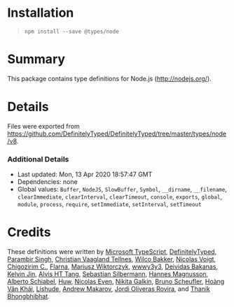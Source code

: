 # Installation
> `npm install --save @types/node`

# Summary
This package contains type definitions for Node.js (http://nodejs.org/).

# Details
Files were exported from https://github.com/DefinitelyTyped/DefinitelyTyped/tree/master/types/node/v8.

### Additional Details
 * Last updated: Mon, 13 Apr 2020 18:57:47 GMT
 * Dependencies: none
 * Global values: `Buffer`, `NodeJS`, `SlowBuffer`, `Symbol`, `__dirname`, `__filename`, `clearImmediate`, `clearInterval`, `clearTimeout`, `console`, `exports`, `global`, `module`, `process`, `require`, `setImmediate`, `setInterval`, `setTimeout`

# Credits
These definitions were written by [Microsoft TypeScript](https://github.com/Microsoft), [DefinitelyTyped](https://github.com/DefinitelyTyped), [Parambir Singh](https://github.com/parambirs), [Christian Vaagland Tellnes](https://github.com/tellnes), [Wilco Bakker](https://github.com/WilcoBakker), [Nicolas Voigt](https://github.com/octo-sniffle), [Chigozirim C.](https://github.com/smac89), [Flarna](https://github.com/Flarna), [Mariusz Wiktorczyk](https://github.com/mwiktorczyk), [wwwy3y3](https://github.com/wwwy3y3), [Deividas Bakanas](https://github.com/DeividasBakanas), [Kelvin Jin](https://github.com/kjin), [Alvis HT Tang](https://github.com/alvis), [Sebastian Silbermann](https://github.com/eps1lon), [Hannes Magnusson](https://github.com/Hannes-Magnusson-CK), [Alberto Schiabel](https://github.com/jkomyno), [Huw](https://github.com/hoo29), [Nicolas Even](https://github.com/n-e), [Nikita Galkin](https://github.com/galkin), [Bruno Scheufler](https://github.com/brunoscheufler), [Hoàng Văn Khải](https://github.com/KSXGitHub), [Lishude](https://github.com/islishude), [Andrew Makarov](https://github.com/r3nya), [Jordi Oliveras Rovira](https://github.com/j-oliveras), and [Thanik Bhongbhibhat](https://github.com/bhongy).
